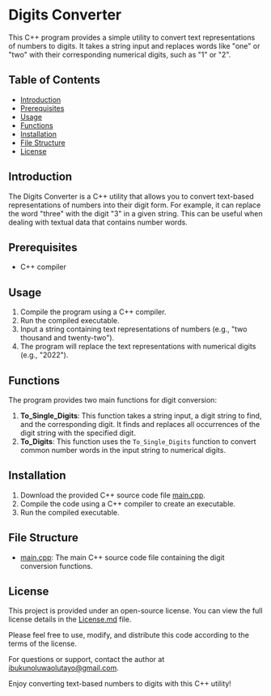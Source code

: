 # Digits Converter

This C++ program provides a simple utility to convert text representations of numbers to digits. It takes a string input and replaces words like "one" or "two" with their corresponding numerical digits, such as "1" or "2".

## Table of Contents
- [Introduction](#introduction)
- [Prerequisites](#prerequisites)
- [Usage](#usage)
- [Functions](#functions)
- [Installation](#installation)
- [File Structure](#file-structure)
- [License](#license)

## Introduction<a name="introduction"></a>
The Digits Converter is a C++ utility that allows you to convert text-based representations of numbers into their digit form. For example, it can replace the word "three" with the digit "3" in a given string. This can be useful when dealing with textual data that contains number words.

## Prerequisites<a name="prerequisites"></a>
- C++ compiler

## Usage<a name="usage"></a>
1. Compile the program using a C++ compiler.
2. Run the compiled executable.
3. Input a string containing text representations of numbers (e.g., "two thousand and twenty-two").
4. The program will replace the text representations with numerical digits (e.g., "2022").

## Functions<a name="functions"></a>
The program provides two main functions for digit conversion:
1. **To_Single_Digits**: This function takes a string input, a digit string to find, and the corresponding digit. It finds and replaces all occurrences of the digit string with the specified digit.
2. **To_Digits**: This function uses the `To_Single_Digits` function to convert common number words in the input string to numerical digits.

## Installation<a name="installation"></a>
1. Download the provided C++ source code file [main.cpp](main.cpp).
2. Compile the code using a C++ compiler to create an executable.
3. Run the compiled executable.

## File Structure<a name="file-structure"></a>
- [main.cpp](main.cpp): The main C++ source code file containing the digit conversion functions.

## License<a name="license"></a>
This project is provided under an open-source license. You can view the full license details in the [License.md](../../License.md) file.

Please feel free to use, modify, and distribute this code according to the terms of the license.

For questions or support, contact the author at [ibukunoluwaolutayo@gmail.com](mailto:ibukunoluwaolutayo@gmail.com).

Enjoy converting text-based numbers to digits with this C++ utility!

